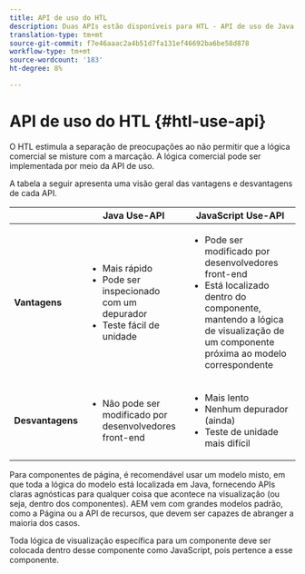```yaml
---
title: API de uso do HTL
description: Duas APIs estão disponíveis para HTL - API de uso de Java e API de uso de Javascript
translation-type: tm+mt
source-git-commit: f7e46aaac2a4b51d7fa131ef46692ba6be58d878
workflow-type: tm+mt
source-wordcount: '183'
ht-degree: 8%

---
```



# API de uso do HTL {#htl-use-api}

O HTL estimula a separação de preocupações ao não permitir que a lógica comercial se misture com a marcação. A lógica comercial pode ser implementada por meio da API de uso.

A tabela a seguir apresenta uma visão geral das vantagens e desvantagens de cada API.

|  | **Java Use-API** | **JavaScript Use-API** |
|--- |--- |--- |
| **Vantagens** | <ul><li>Mais rápido</li><li>Pode ser inspecionado com um depurador</li><li>Teste fácil de unidade</li></ul> | <ul><li>Pode ser modificado por desenvolvedores front-end</li><li>Está localizado dentro do componente, mantendo a lógica de visualização de um componente próxima ao modelo correspondente</li></ul> |
| **Desvantagens** | <ul><li>Não pode ser modificado por desenvolvedores front-end</li></ul> | <ul><li>Mais lento</li><li>Nenhum depurador (ainda)</li><li>Teste de unidade mais difícil</li></ul> |

Para componentes de página, é recomendável usar um modelo misto, em que toda a lógica do modelo está localizada em Java, fornecendo APIs claras agnósticas para qualquer coisa que acontece na visualização (ou seja, dentro dos componentes). AEM vem com grandes modelos padrão, como a Página ou a API de recursos, que devem ser capazes de abranger a maioria dos casos.

Toda lógica de visualização específica para um componente deve ser colocada dentro desse componente como JavaScript, pois pertence a esse componente.
